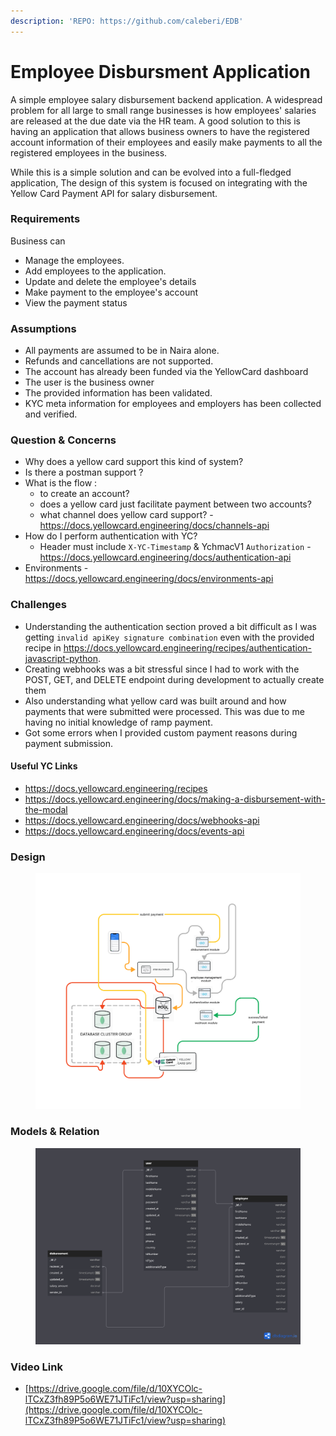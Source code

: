 ```yaml
---
description: 'REPO: https://github.com/caleberi/EDB'
---
```


# Employee Disbursment Application

A simple employee salary disbursement backend application. A widespread problem for all large to small range businesses is how employees' salaries are released at the due date via the HR team. A good solution to this is having an application that allows business owners to have the registered account information of their employees and easily make payments to all the registered employees in the business.

While this is a simple solution and can be evolved into a full-fledged application, The design of this system is focused on integrating with the Yellow Card Payment API for salary disbursement.

### Requirements

Business can

* Manage the employees.
* Add employees to the application.
* Update and delete the employee's details
* Make payment to the employee's account
* View the payment status

### Assumptions

* All payments are assumed to be in Naira alone.
* Refunds and cancellations are not supported.
* The account has already been funded via the YellowCard dashboard
* The user is the business owner
* The provided information has been validated.
* KYC meta information for employees and employers has been collected and verified.

### Question & Concerns

* Why does a yellow card support this kind of system?
* Is there a postman support ?
* What is the flow :
  * to create an account?
  * does a yellow card just facilitate payment between two accounts?
  * what channel does yellow card support? - https://docs.yellowcard.engineering/docs/channels-api
* How do I perform authentication with YC?
  * Header must include `X-YC-Timestamp` & YchmacV1 `Authorization` - https://docs.yellowcard.engineering/docs/authentication-api
* Environments - https://docs.yellowcard.engineering/docs/environments-api

### Challenges

* Understanding the authentication section proved a bit difficult as I was getting `invalid apiKey signature combination` even with the provided recipe in https://docs.yellowcard.engineering/recipes/authentication-javascript-python.
* Creating webhooks was a bit stressful since I had to work with the POST, GET, and DELETE endpoint during development to actually create them
* Also understanding what yellow card was built around and how payments that were submitted were processed. This was due to me having no initial knowledge of ramp payment.
* Got some errors when I provided custom payment reasons during payment submission.

#### Useful YC Links

* https://docs.yellowcard.engineering/recipes
* https://docs.yellowcard.engineering/docs/making-a-disbursement-with-the-modal
* https://docs.yellowcard.engineering/docs/webhooks-api
* https://docs.yellowcard.engineering/docs/events-api

### Design

<figure><img src="../.gitbook/assets/image (1).png" alt=""><figcaption></figcaption></figure>

### Models & Relation

<figure><img src="../.gitbook/assets/image (1) (1).png" alt=""><figcaption></figcaption></figure>

### Video Link

* [https://drive.google.com/file/d/10XYCOlc-lTCxZ3fh89P5o6WE71JTiFc1/view?usp=sharing](https://drive.google.com/file/d/10XYCOlc-lTCxZ3fh89P5o6WE71JTiFc1/view?usp=sharing)

